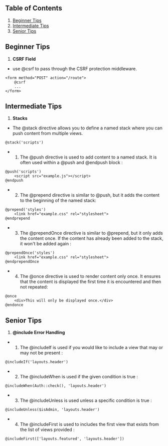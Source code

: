 ## Table of Contents

1. [Beginner Tips](#beginner-tips)
2. [Intermediate Tips](#intermediate-tips)
3. [Senior Tips](#senior-tips)

## Beginner Tips 

1. **CSRF Field** 
- use @csrf to pass through the CSRF protection middleware.
```blade
<form method="POST" action="/route">
    @csrf
    ...
</form>
 ```

## Intermediate Tips 

1. **Stacks** 
- The @stack directive allows you to define a named stack where you can push content from multiple views. 
```blade
@stack('scripts')
 ```

- 1) The @push directive is used to add content to a named stack. It is often used within a @push and @endpush block : 
```blade
@push('scripts')
    <script src="example.js"></script>
@endpush
 ```
- 2) The @prepend directive is similar to @push, but it adds the content to the beginning of the named stack:
```blade
@prepend('styles')
    <link href="example.css" rel="stylesheet">
@endprepend
 ```
- 3) The @prependOnce directive is similar to @prepend, but it only adds the content once. If the content has already been added to the stack, it won't be added again :
```blade
@prependOnce('styles')
    <link href="example.css" rel="stylesheet">
@endprependOnce
 ```

- 4) The @once directive is used to render content only once. It ensures that the content is displayed the first time it is encountered and then not repeated:
```blade
@once
    <div>This will only be displayed once.</div>
@endonce
 ```

## Senior Tips 

1. **@include Error Handling** 
- 1) The @includeIf is used if you would like to include a view that may or may not be present : 
```blade
@includeIf('layouts.header')
 ```

- 2) The @includeWhen is used if the given condition is true : 
```blade
@includeWhen(Auth::check(), 'layouts.header')
 ```

- 3) The @includeUnless is used unless a specific condition is true : 
```blade
@includeUnless($isAdmin, 'layouts.header')
 ```

- 4) The @includeFirst is used to includes the first view that exists from the list of views provided : 
```blade
@includeFirst(['layouts.featured', 'layouts.header'])
 ```

